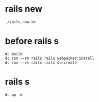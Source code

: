 # rails new

```
./rails_new.sh
```

# before rails s

```
dc build
dc run --rm rails rails webpacker:install
dc run --rm rails rails db:create
```

# rails s

```
dc up -d
```
